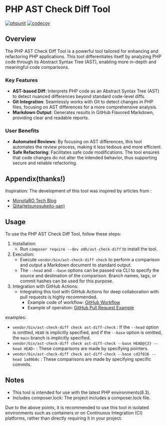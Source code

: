 # PHP AST Check Diff Tool
[![phpunit](https://github.com/o0h/php-ast-check-diff/actions/workflows/phpunit.yml/badge.svg)](https://github.com/o0h/php-ast-check-diff/actions/workflows/phpunit.yml)
[![codecov](https://codecov.io/gh/o0h/php-ast-check-diff/graph/badge.svg?token=hxtB6lwmK5)](https://codecov.io/gh/o0h/php-ast-check-diff)

## Overview

The PHP AST Check Diff Tool is a powerful  tool tailored for enhancing and refactoring PHP applications.
This tool differentiates itself by analyzing PHP code through its Abstract Syntax Tree (AST), enabling more in-depth and meaningful code comparisons.

### Key Features
- **AST-based Diff**: Interprets PHP code as an Abstract Syntax Tree (AST) to detect nuanced differences beyond standard code-level diffs.
- **Git Integration**: Seamlessly works with Git to detect changes in PHP files, focusing on AST differences for a more comprehensive analysis.
- **Markdown Output**: Generates results in GitHub Flavored Markdown, providing clear and readable reports.

### User Benefits
- **Automated Reviews**: By focusing on AST differences, this tool automates the review process, making it less tedious and more efficient.
- **Safe Refactoring**: Facilitates safe code modifications. The tool ensures that code changes do not alter the intended behavior, thus supporting secure and reliable refactoring.

## Appendix(thanks!)
Inspiration:
The development of this tool was inspired by articles from :

- [MonotaRO Tech Blog](https://tech-blog.monotaro.com/entry/2018/09/26/142451)
- [Qiita(tetsunosukeito-san)](https://qiita.com/tetsunosukeito/items/c0e99a120414de226480)

## Usage
To use the PHP AST Check Diff Tool, follow these steps:

1. Installation:
   - Run `composer require --dev o0h/ast-check-diff` to install the tool.
2. Execution:
   - Execute `vendor/bin/ast-check-diff check` to perform a comparison and output a Markdown document to standard output.
   - The `--head` and `--base` options can be passed via CLI to specify the source and destination of the comparison. Branch names, tags, or commit hashes can be used for this purpose.
3. Integration with GitHub Actions:
   - Integrating this tool with GitHub Actions for deep collaboration with pull requests is highly recommended.
     - Example code of workflow: [GitHub Workflow](https://github.com/o0h/php-ast-check-diff/blob/main/.github/workflows/php-ast-check-diff.yml)
     - Example of operation: [GitHub Pull Request Example](https://github.com/o0h/php-ast-check-diff/pull/5#issuecomment-1867274471)


examples:
- `vendor/bin/ast-check-diff check ast-diff-check` : If the `--head` option is omitted, `HEAD` is implicitly specified, and if the `--base` option is omitted, the `main` branch is implicitly specified.
- `vendor/bin/ast-check-diff check ast-diff-check --base HEAD@{3} --head HEAD~` : These comparisons are made by specifying pointers.
- `vendor/bin/ast-check-diff check ast-diff-check --base cd2f816 --head 1a89b0c` : These comparisons are made by specifying specific commits.
## Notes
- This tool is intended for use with the latest PHP environments(8.3).
- Includes composer.lock: The project includes a composer.lock file.

Due to the above points, it is recommended to use this tool in isolated environments such as containers or on Continuous Integration (CI) platforms, rather than directly requiring it in your project.
